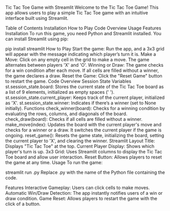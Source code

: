Tic Tac Toe Game with Streamlit
Welcome to the Tic Tac Toe Game! This app allows users to play a simple Tic Tac Toe game with an intuitive interface built using Streamlit.

Table of Contents
Installation
How to Play
Code Overview
Usage
Features
Installation
To run this game, you need Python and Streamlit installed. You can install Streamlit using pip:

pip install streamlit
How to Play
Start the game: Run the app, and a 3x3 grid will appear with the message indicating which player’s turn it is.
Make a Move: Click on any empty cell in the grid to make a move.
The game alternates between players 'X' and 'O'.
Winning or Draw:
The game checks for a win condition after each move.
If all cells are filled without a winner, the game declares a draw.
Reset the Game: Click the "Reset Game" button to restart the game.
Code Overview
Session State Variables
st.session_state.board: Stores the current state of the Tic Tac Toe board as a list of 9 elements, initialized as empty spaces (' ').
st.session_state.current_player: Keeps track of the current player, initialized as 'X'.
st.session_state.winner: Indicates if there’s a winner (set to None initially).
Functions
check_winner(board): Checks for a winning condition by evaluating the rows, columns, and diagonals of the board.
check_draw(board): Checks if all cells are filled without a winner.
make_move(index): Updates the board with the current player's move and checks for a winner or a draw. It switches the current player if the game is ongoing.
reset_game(): Resets the game state, initializing the board, setting the current player to 'X', and clearing the winner.
Streamlit Layout
Title: Displays "Tic Tac Toe" at the top.
Current Player Display: Shows which player's turn is up.
3x3 Grid: Uses Streamlit columns to display the Tic Tac Toe board and allow user interaction.
Reset Button: Allows players to reset the game at any time.
Usage
To run the game:


streamlit run <filename>.py
Replace <filename>.py with the name of the Python file containing the code.

Features
Interactive Gameplay: Users can click cells to make moves.
Automatic Win/Draw Detection: The app instantly notifies users of a win or draw condition.
Game Reset: Allows players to restart the game with the click of a button.
